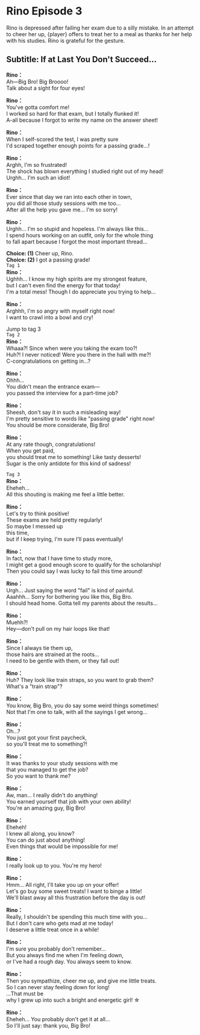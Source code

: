 # Rino Episode 3
Rino is depressed after failing her exam due to a silly mistake. In an attempt to cheer her up, {player} offers to treat her to a meal as thanks for her help with his studies. Rino is grateful for the gesture.
  
## Subtitle: If at Last You Don't Succeed...
  
**Rino：**  
Ah—Big Bro! Big Broooo!  
Talk about a sight for four eyes!  
  
**Rino：**  
You've gotta comfort me!  
I worked so hard for that exam, but I totally flunked it!  
A-all because I forgot to write my name on the answer sheet!  
  
**Rino：**  
When I self-scored the test, I was pretty sure  
I'd scraped together enough points for a passing grade...!  
  
**Rino：**  
Arghh, I'm so frustrated!  
The shock has blown everything I studied right out of my head!  
Urghh... I'm such an idiot!  
  
**Rino：**  
Ever since that day we ran into each other in town,  
you did all those study sessions with me too...  
After all the help you gave me... I'm so sorry!  
  
**Rino：**  
Urghh... I'm so stupid and hopeless. I'm always like this...  
I spend hours working on an outfit, only for the whole thing  
to fall apart because I forgot the most important thread...  
  
**Choice: (1)**  Cheer up, Rino.  
**Choice: (2)**  I got a passing grade!  
`Tag 1`  
**Rino：**  
Ughhh... I know my high spirits are my strongest feature,  
but I can't even find the energy for that today!  
I'm a total mess! Though I do appreciate you trying to help...  
  
**Rino：**  
Arghhh, I'm so angry with myself right now!  
I want to crawl into a bowl and cry!  
  
Jump to tag 3  
`Tag 2`  
**Rino：**  
Whaaa?! Since when were you taking the exam too?!  
Huh?! I never noticed! Were you there in the hall with me?!  
C-congratulations on getting in...?  
  
**Rino：**  
Ohhh...  
 You didn't mean the entrance exam—  
you passed the interview for a part-time job?  
  
**Rino：**  
Sheesh, don't say it in such a misleading way!  
I'm pretty sensitive to words like \"passing grade\" right now!  
You should be more considerate, Big Bro!  
  
**Rino：**  
At any rate though, congratulations!  
 When you get paid,  
you should treat me to something! Like tasty desserts!  
Sugar is the only antidote for this kind of sadness!  
  
`Tag 3`  
**Rino：**  
Eheheh...  
All this shouting is making me feel a little better.  
  
**Rino：**  
Let's try to think positive!  
These exams are held pretty regularly!  
 So maybe I messed up  
this time,  
 but if I keep trying, I'm sure I'll pass eventually!  
  
**Rino：**  
In fact, now that I have time to study more,  
I might get a good enough score to qualify for the scholarship!  
Then you could say I was lucky to fail this time around!  
  
**Rino：**  
Urgh... Just saying the word \"fail\" is kind of painful.  
Aaahhh... Sorry for bothering you like this, Big Bro.  
I should head home. Gotta tell my parents about the results...  
  
**Rino：**  
Muehh?!  
Hey—don't pull on my hair loops like that!  
  
**Rino：**  
Since I always tie them up,  
those hairs are strained at the roots...  
I need to be gentle with them, or they fall out!  
  
**Rino：**  
Huh? They look like train straps, so you want to grab them?  
What's a \"train strap\"?  
  
**Rino：**  
You know, Big Bro, you do say some weird things sometimes!  
Not that I'm one to talk, with all the sayings I get wrong...  
  
**Rino：**  
Oh...?  
You just got your first paycheck,  
so you'll treat me to something?!  
  
**Rino：**  
It was thanks to your study sessions with me  
that you managed to get the job?  
So you want to thank me?  
  
**Rino：**  
Aw, man... I really didn't do anything!  
You earned yourself that job with your own ability!  
You're an amazing guy, Big Bro!  
  
**Rino：**  
Eheheh!  
 I knew all along, you know?  
You can do just about anything!  
Even things that would be impossible for me!  
  
**Rino：**  
I really look up to you. You're my hero!  
  
**Rino：**  
Hmm... All right, I'll take you up on your offer!  
Let's go buy some sweet treats! I want to binge a little!  
We'll blast away all this frustration before the day is out!  
  
**Rino：**  
Really, I shouldn't be spending this much time with you...  
But I don't care who gets mad at me today!  
I deserve a little treat once in a while!  
  
**Rino：**  
I'm sure you probably don't remember...  
But you always find me when I'm feeling down,  
or I've had a rough day. You always seem to know.  
  
**Rino：**  
Then you sympathize, cheer me up, and give me little treats.  
So I can never stay feeling down for long!  
 ...That must be  
why I grew up into such a bright and energetic girl! ☆  
  
**Rino：**  
Eheheh... You probably don't get it at all...  
So I'll just say: thank you, Big Bro!  
